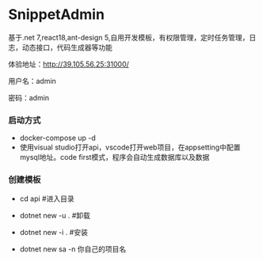 # SnippetAdmin

基于.net 7,react18,ant-design 5,自用开发模板，有权限管理，定时任务管理，日志，动态接口，代码生成器等功能

体验地址：http://39.105.56.25:31000/

用户名：admin

密码：admin

### 启动方式

- docker-compose up -d
- 使用visual studio打开api，vscode打开web项目，在appsetting中配置mysql地址。code first模式，程序会自动生成数据库以及数据

### 创建模板

- cd api                                  #进入目录

- dotnet new -u .                 #卸载

- dotnet new -i .                  #安装

- dotnet new sa -n 你自己的项目名
